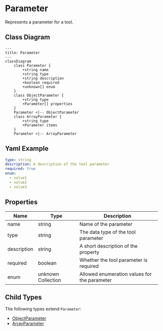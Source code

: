 # Parameter

Represents a parameter for a tool.

## Class Diagram

```mermaid
---
title: Parameter
---
classDiagram
    class Parameter {
        +string name
        +string type
        +string description
        +boolean required
        +unknown[] enum
    }
    class ObjectParameter {
        +string type
        +Parameter[] properties
    }
    Parameter <|-- ObjectParameter
    class ArrayParameter {
        +string type
        +Parameter items
    }
    Parameter <|-- ArrayParameter
```



## Yaml Example
```yaml
type: string
description: A description of the tool parameter
required: true
enum:
  - value1
  - value2
  - value3

```




## Properties

| Name | Type | Description |
| ---- | ---- | ----------- |
| name | string | Name of the parameter  |
| type | string | The data type of the tool parameter  |
| description | string | A short description of the property  |
| required | boolean | Whether the tool parameter is required  |
| enum | unknown Collection | Allowed enumeration values for the parameter  |



## Child Types

The following types extend `Parameter`:
- [ObjectParameter](ObjectParameter.md)
- [ArrayParameter](ArrayParameter.md)

